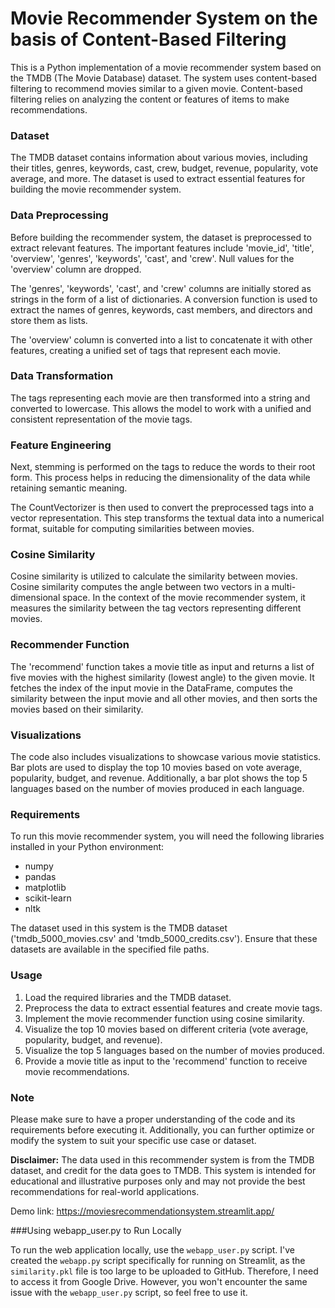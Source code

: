 # Movie Recommender System on the basis of Content-Based Filtering

This is a Python implementation of a movie recommender system based on the TMDB (The Movie Database) dataset. The system uses content-based filtering to recommend movies similar to a given movie. Content-based filtering relies on analyzing the content or features of items to make recommendations.

### Dataset
The TMDB dataset contains information about various movies, including their titles, genres, keywords, cast, crew, budget, revenue, popularity, vote average, and more. The dataset is used to extract essential features for building the movie recommender system.

### Data Preprocessing
Before building the recommender system, the dataset is preprocessed to extract relevant features. The important features include 'movie_id', 'title', 'overview', 'genres', 'keywords', 'cast', and 'crew'. Null values for the 'overview' column are dropped.

The 'genres', 'keywords', 'cast', and 'crew' columns are initially stored as strings in the form of a list of dictionaries. A conversion function is used to extract the names of genres, keywords, cast members, and directors and store them as lists.

The 'overview' column is converted into a list to concatenate it with other features, creating a unified set of tags that represent each movie.

### Data Transformation
The tags representing each movie are then transformed into a string and converted to lowercase. This allows the model to work with a unified and consistent representation of the movie tags.

### Feature Engineering
Next, stemming is performed on the tags to reduce the words to their root form. This process helps in reducing the dimensionality of the data while retaining semantic meaning.

The CountVectorizer is then used to convert the preprocessed tags into a vector representation. This step transforms the textual data into a numerical format, suitable for computing similarities between movies.

### Cosine Similarity
Cosine similarity is utilized to calculate the similarity between movies. Cosine similarity computes the angle between two vectors in a multi-dimensional space. In the context of the movie recommender system, it measures the similarity between the tag vectors representing different movies.

### Recommender Function
The 'recommend' function takes a movie title as input and returns a list of five movies with the highest similarity (lowest angle) to the given movie. It fetches the index of the input movie in the DataFrame, computes the similarity between the input movie and all other movies, and then sorts the movies based on their similarity.

### Visualizations
The code also includes visualizations to showcase various movie statistics. Bar plots are used to display the top 10 movies based on vote average, popularity, budget, and revenue. Additionally, a bar plot shows the top 5 languages based on the number of movies produced in each language.

### Requirements
To run this movie recommender system, you will need the following libraries installed in your Python environment:
- numpy
- pandas
- matplotlib
- scikit-learn
- nltk

The dataset used in this system is the TMDB dataset ('tmdb_5000_movies.csv' and 'tmdb_5000_credits.csv'). Ensure that these datasets are available in the specified file paths.

### Usage
1. Load the required libraries and the TMDB dataset.
2. Preprocess the data to extract essential features and create movie tags.
3. Implement the movie recommender function using cosine similarity.
4. Visualize the top 10 movies based on different criteria (vote average, popularity, budget, and revenue).
5. Visualize the top 5 languages based on the number of movies produced.
6. Provide a movie title as input to the 'recommend' function to receive movie recommendations.

### Note
Please make sure to have a proper understanding of the code and its requirements before executing it. Additionally, you can further optimize or modify the system to suit your specific use case or dataset.

**Disclaimer:** The data used in this recommender system is from the TMDB dataset, and credit for the data goes to TMDB. This system is intended for educational and illustrative purposes only and may not provide the best recommendations for real-world applications.

Demo link: https://moviesrecommendationsystem.streamlit.app/

###Using webapp_user.py to Run Locally

To run the web application locally, use the `webapp_user.py` script. I've created the `webapp.py` script specifically for running on Streamlit, as the `similarity.pkl` file is too large to be uploaded to GitHub. Therefore, I need to access it from Google Drive. However, you won't encounter the same issue with the `webapp_user.py` script, so feel free to use it.
